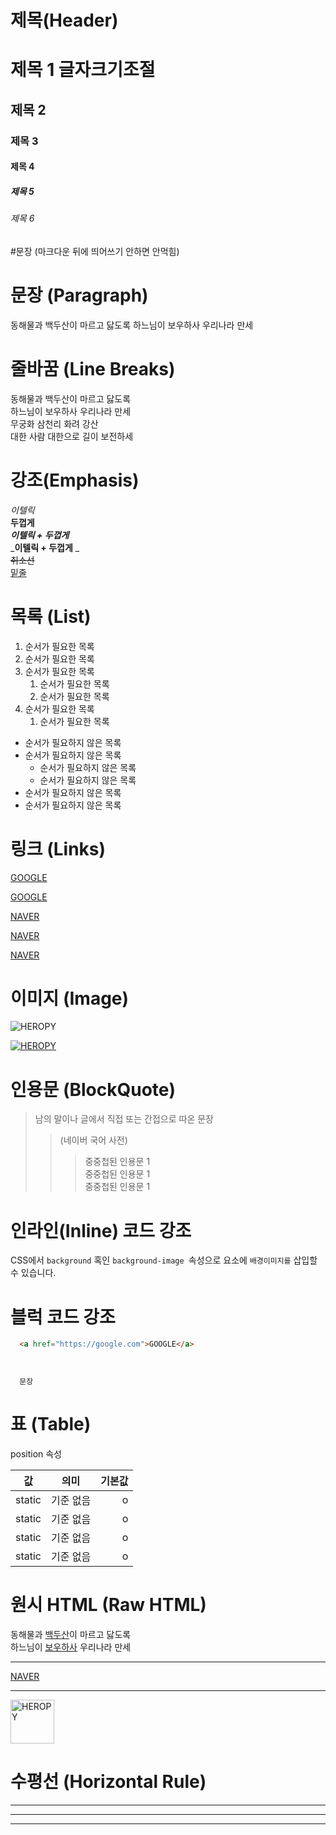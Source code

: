 # 제목(Header)

# 제목 1 글자크기조절
## 제목 2
### 제목 3
#### 제목 4
##### 제목 5
###### 제목 6

#문장 (마크다운 뒤에 띄어쓰기 안하면 안먹힘)

# 문장 (Paragraph)
동해물과 백두산이 마르고 닳도록
하느님이 보우하사 우리나라 만세

# 줄바꿈 (Line Breaks)
동해물과 백두산이 마르고 닳도록  
하느님이 보우하사 우리나라 만세  
무궁화 삼천리 화려 강산<br/>
대한 사람 대한으로 길이 보전하세

# 강조(Emphasis)
_이텔릭_  
**두껍게**  
**_이텔릭 + 두껍게_**  
_**이텔릭 + 두껍게** _  
~~취소선~~  
<u>밑줄</u>  

# 목록 (List)

1. 순서가 필요한 목록
1. 순서가 필요한 목록
1. 순서가 필요한 목록
    1. 순서가 필요한 목록
    1. 순서가 필요한 목록
1. 순서가 필요한 목록
    1. 순서가 필요한 목록

- 순서가 필요하지 않은 목록
- 순서가 필요하지 않은 목록
    - 순서가 필요하지 않은 목록
    - 순서가 필요하지 않은 목록
- 순서가 필요하지 않은 목록
- 순서가 필요하지 않은 목록

# 링크 (Links)

<a href="https://google.com">GOOGLE</a>

[GOOGLE](https://google.com)

<a href="https://naver.com" title="NAVER로 이동">NAVER</a>

[NAVER](https://naver.com "NAVER로 이동")

<a href="https://naver.com" title="NAVER로 이동" target="_blank">NAVER</a>

# 이미지 (Image)

![HEROPY](https://heropy.blog/css/images/logo.png)

[![HEROPY](https://heropy.blog/css/images/logo.png)](https://heropy.blog/)

# 인용문 (BlockQuote)

> 남의 말이나 글에서 직접 또는 간접으로 따온 문장
>> (네이버 국어 사전)
>>> 중중첩된 인용문 1  
>>> 중중첩된 인용문 1  
>>> 중중첩된 인용문 1

# 인라인(Inline) 코드 강조

CSS에서 `background` 혹인 `background-image `속성으로 요소에 `배경이미지를` 삽입할 수 있습니다.

# 블럭 코드 강조

```html
  <a href="https://google.com">GOOGLE</a>
```

```javascript

```

```bash

```

```plaintext
  문장
```

# 표 (Table)

position 속성

값 | 의미 | 기본값
--|:--:|--:|
static | 기준 없음 | o
static | 기준 없음 | o
static | 기준 없음 | o
static | 기준 없음 | o

# 원시 HTML (Raw HTML)

동해물과 <u>백두산</u>이 마르고 닳도록 <br/>
하느님이 <span style="text-decoration: underline">보우하사</span> 우리나라 만세

---
<a href="https://naver.com" title="NAVER로 이동" target="_blank">NAVER</a>

---

<img width="70" src="https://heropy.blog/css/images/logo.png" alt="HEROPY">


# 수평선 (Horizontal Rule)

---
___

***
